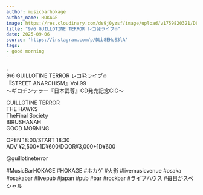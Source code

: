 ```yaml
---
author: musicbarhokage
author_name: HOKAGE
image: https://res.cloudinary.com/ds9j0yzsf/image/upload/v1759820321/DLb8EHoS3lA.jpg
title: "9/6 GUILLOTINE TERROR レコ発ライブ🔥"
date: 2025-09-06
source: 'https://instagram.com/p/DLb8EHoS3lA'
tags:
- good morning
---
```

.<br>
9/6 GUILLOTINE TERROR レコ発ライブ🔥<br>
『STREET ANARCHISM』Vol.99<br>
〜ギロチンテラー『日本武尊』CD発売記念GIG〜

GUILLOTINE TERROR<br>
THE HAWKS<br>
TheFinal Society<br>
BIRUSHANAH<br>
GOOD MORNING

OPEN 18:00/START 18:30<br>
ADV ¥2,500+1D¥600/DOOR¥3,000+1D¥600

@guillotineterror 

#MusicBarHOKAGE #HOKAGE #ホカゲ #火影 #livemusicvenue #osaka #osakabar #livepub #japan #pub #bar #rockbar #ライブハウス #毎日がスペシャル